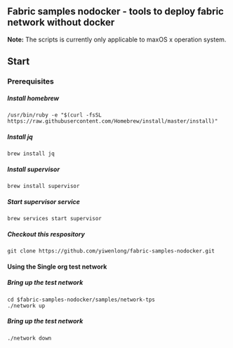 ## Fabric samples nodocker - tools to deploy fabric network without docker

**Note:** The scripts is currently only applicable to maxOS x operation system.

## Start

### Prerequisites

##### Install homebrew

```shell
/usr/bin/ruby -e "$(curl -fsSL https://raw.githubusercontent.com/Homebrew/install/master/install)"
```

##### Install jq

```shell
brew install jq
```

##### Install supervisor

```shell
brew install supervisor
```

##### Start supervisor service

```
brew services start supervisor
```

##### Checkout this respository

```shell
git clone https://github.com/yiwenlong/fabric-samples-nodocker.git
```

#### Using the Single org test network

##### Bring up the test network

```shell
cd $fabric-samples-nodocker/samples/network-tps
./network up
```

##### Bring up the test network

```shell
./network down
```

